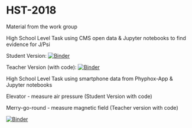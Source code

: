 # HST-2018
Material from the work group 

High School Level Task using CMS open data & Jupyter notebooks to find evidence for J/Psi

Student Version: 
[![Binder](https://mybinder.org/badge.svg)](https://mybinder.org/v2/gh/cms-opendata-education/HST-2018/master?filepath=Dimuon%20J_Psi%20for%20High%20School%20(Student%20Version).ipynb)

Teacher Version (with code):
[![Binder](https://mybinder.org/badge.svg)](https://mybinder.org/v2/gh/cms-opendata-education/HST-2018/master?filepath=Dimuon%20J_Psi%20for%20High%20School%20(Teacher%20Version%20with%20Code).ipynb)


High School Level Task using smartphone data from Phyphox-App  & Jupyter notebooks

  Elevator - measure air pressure (Student Version with code)

  Merry-go-round - measure magnetic field (Teacher version with code)
  
[![Binder](https://mybinder.org/badge.svg)](https://mybinder.org/v2/gh/cms-opendata-education/HST-2018/master)
